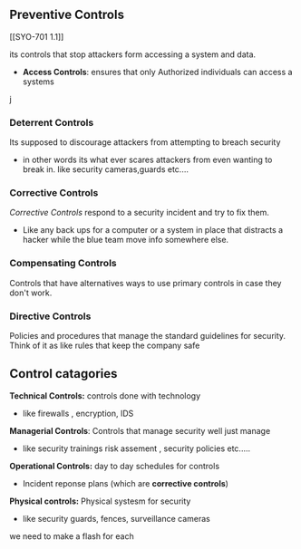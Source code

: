 ## Preventive Controls 
[[SYO-701 1.1]] 

its controls that stop attackers form accessing a system and data. 

- **Access Controls**: ensures that only Authorized individuals can access a systems  

j
### Deterrent Controls 

Its supposed to discourage attackers from attempting to breach security
- in other words its what ever scares attackers from even wanting to break in. 
like security cameras,guards etc....


### Corrective Controls 

*Corrective Controls* respond to a security incident and try to fix them. 
- Like any back ups for a computer or a system in place that distracts a hacker while the  blue team move info somewhere else. 

### Compensating Controls

Controls that have alternatives ways to use primary controls in case they don't work. 

### Directive Controls 

Policies and procedures that manage the standard guidelines for security. 
Think of it as like rules that keep the company safe 

## Control catagories

**Technical Controls:** controls done with technology 
- like firewalls , encryption, IDS 

**Managerial Controls**: Controls that manage security well just manage 
- like security trainings risk assement , security policies etc.....


**Operational Controls:** day to day schedules for controls
- Incident reponse plans (which are **corrective controls**)

**Physical controls:** Physical systesm for security 
- like security guards, fences, surveillance cameras


we need to make a flash for each 